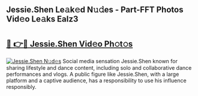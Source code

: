 ## Jessie.Shen Le𝚊k𝚎d N𝚞𝚍es - Part-FFT Photos Vid𝚎o Le𝚊ks EaIz3

# <h2><a href="http://fbd88f8.evod.top/?m=Jessie.Shen">🔗 👉🔴 Jessie.Shen Vid𝚎o Ph𝚘t𝚘s</a></h2>

[![Jessie.Shen N𝚞d𝚎s](https://i.imgur.com/8V9OHl7.gif)](http://fbd88f8.evod.top/?m=Jessie.Shen)
Social media sensation Jessie.Shen known for sharing lifestyle and dance content, including solo and collaborative dance performances and vlogs. A public figure like Jessie.Shen, with a large platform and a captive audience, has a responsibility to use his influence responsibly. 
